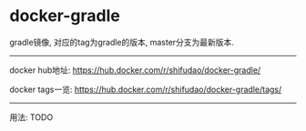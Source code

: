 # docker-gradle
gradle镜像, 对应的tag为gradle的版本, master分支为最新版本.

-----------------------------------------

docker hub地址: https://hub.docker.com/r/shifudao/docker-gradle/

docker tags一览: https://hub.docker.com/r/shifudao/docker-gradle/tags/

-----------------------------------------

用法: TODO
